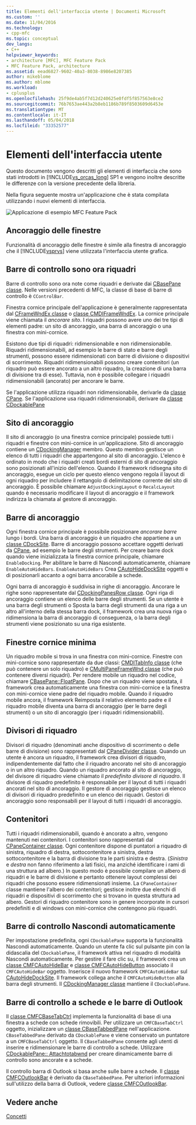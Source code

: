 ```yaml
---
title: Elementi dell'interfaccia utente | Documenti Microsoft
ms.custom: ''
ms.date: 11/04/2016
ms.technology:
- cpp-mfc
ms.topic: conceptual
dev_langs:
- C++
helpviewer_keywords:
- architecture [MFC], MFC Feature Pack
- MFC Feature Pack, architecture
ms.assetid: eead6827-9602-40a3-8038-8986e8207385
author: mikeblome
ms.author: mblome
ms.workload:
- cplusplus
ms.openlocfilehash: 25f9de4ab5f7d12d240625e0fdf5f857563e8ce2
ms.sourcegitcommit: 76b7653ae443a2b8eb1186b789f8503609d6453e
ms.translationtype: MT
ms.contentlocale: it-IT
ms.lasthandoff: 05/04/2018
ms.locfileid: "33352577"
---
```

# <a name="interface-elements"></a>Elementi dell'interfaccia utente
Questo documento vengono descritti gli elementi di interfaccia che sono stati introdotti in [!INCLUDE[vs_orcas_long](../atl/reference/includes/vs_orcas_long_md.md)] SP1 e vengono inoltre descritte le differenze con la versione precedente della libreria.  
  
 Nella figura seguente mostra un'applicazione che è stata compilata utilizzando i nuovi elementi di interfaccia.  
  
 ![Applicazione di esempio MFC Feature Pack](../mfc/media/mfc_featurepack.png "mfc_featurepack")  
  
## <a name="window-docking"></a>Ancoraggio delle finestre  
 Funzionalità di ancoraggio delle finestre è simile alla finestra di ancoraggio che il [!INCLUDE[vsprvs](../assembler/masm/includes/vsprvs_md.md)] viene utilizzata l'interfaccia utente grafica.  
  
## <a name="control-bars-are-now-panes"></a>Barre di controllo sono ora riquadri  
 Barre di controllo sono ora note come riquadri e derivate dai [CBasePane classe](../mfc/reference/cbasepane-class.md). Nelle versioni precedenti di MFC, la classe di base di barre di controllo è `CControlBar`.  
  
 Finestra cornice principale dell'applicazione è generalmente rappresentata dal [CFrameWndEx classe](../mfc/reference/cframewndex-class.md) o [classe CMDIFrameWndEx](../mfc/reference/cmdiframewndex-class.md). La cornice principale viene chiamata il *ancorare sito*. I riquadri possono avere uno dei tre tipi di elementi padre: un sito di ancoraggio, una barra di ancoraggio o una finestra con mini-cornice.  
  
 Esistono due tipi di riquadri: ridimensionabile e non ridimensionabile. Riquadri ridimensionabili, ad esempio le barre di stato e barre degli strumenti, possono essere ridimensionati con barre di divisione o dispositivi di scorrimento. Riquadri ridimensionabili possono creare contenitori (un riquadro può essere ancorato a un altro riquadro, la creazione di una barra di divisione tra di esse). Tuttavia, non è possibile collegare i riquadri ridimensionabili (ancorato) per ancorare le barre.  
  
 Se l'applicazione utilizza riquadri non ridimensionabile, derivarle da [classe CPane](../mfc/reference/cpane-class.md).  Se l'applicazione usa riquadri ridimensionabili, derivare da [classe CDockablePane](../mfc/reference/cdockablepane-class.md)  
  
## <a name="dock-site"></a>Sito di ancoraggio  
 Il sito di ancoraggio (o una finestra cornice principale) possiede tutti i riquadri e finestre con mini-cornice in un'applicazione. Sito di ancoraggio contiene un [CDockingManager](../mfc/reference/cdockingmanager-class.md) membro. Questo membro gestisce un elenco di tutti i riquadri che appartengono al sito di ancoraggio. L'elenco è ordinato in modo che i riquadri creati bordi esterni di sito di ancoraggio sono posizionati all'inizio dell'elenco. Quando il framework ridisegna sito di ancoraggio, esegue un ciclo per questo elenco vengono regola il layout di ogni riquadro per includere il rettangolo di delimitazione corrente del sito di ancoraggio. È possibile chiamare `AdjustDockingLayout` o `RecalcLayout` quando è necessario modificare il layout di ancoraggio e il framework indirizza la chiamata al gestore di ancoraggio.  
  
## <a name="dock-bars"></a>Barre di ancoraggio  
 Ogni finestra cornice principale è possibile posizionare *ancorare barre* lungo i bordi. Una barra di ancoraggio è un riquadro che appartiene a un [classe CDockSite](../mfc/reference/cdocksite-class.md). Barre di ancoraggio possono accettare oggetti derivati da [CPane](../mfc/reference/cpane-class.md), ad esempio le barre degli strumenti. Per creare barre dock quando viene inizializzata la finestra cornice principale, chiamare `EnableDocking`. Per abilitare le barre di Nascondi automaticamente, chiamare `EnableAutoHideBars`. `EnableAutoHideBars` Crea [CAutoHideDockSite](../mfc/reference/cautohidedocksite-class.md) oggetti e di posizionarli accanto a ogni barra ancorabile a schede.  
  
 Ogni barra di ancoraggio è suddivisa in righe di ancoraggio. Ancorare le righe sono rappresentate dal [CDockingPanesRow classe](../mfc/reference/cdockingpanesrow-class.md). Ogni riga di ancoraggio contiene un elenco delle barre degli strumenti. Se un utente è una barra degli strumenti o Sposta la barra degli strumenti da una riga a un altro all'interno della stessa barra dock, il framework crea una nuova riga o ridimensiona la barra di ancoraggio di conseguenza, o la barra degli strumenti viene posizionato su una riga esistente.  
  
## <a name="mini-frame-windows"></a>Finestre cornice minima  
 Un riquadro mobile si trova in una finestra con mini-cornice. Finestre con mini-cornice sono rappresentate da due classi: [CMDITabInfo classe](../mfc/reference/cmditabinfo-class.md) (che può contenere un solo riquadro) e [CMultiPaneFrameWnd classe](../mfc/reference/cmultipaneframewnd-class.md) (che può contenere diversi riquadri). Per rendere mobile un riquadro nel codice, chiamare [CBasePane::FloatPane](../mfc/reference/cbasepane-class.md#floatpane). Dopo che un riquadro viene spostata, il framework crea automaticamente una finestra con mini-cornice e la finestra con mini-cornice viene padre del riquadro mobile. Quando il riquadro mobile ancora, il framework Reimposta il relativo elemento padre e il riquadro mobile diventa una barra di ancoraggio (per le barre degli strumenti) o un sito di ancoraggio (per i riquadri ridimensionabili).  
  
## <a name="pane-dividers"></a>Divisori di riquadro  
 Divisori di riquadro (denominati anche dispositivo di scorrimento o delle barre di divisione) sono rappresentati dal [CPaneDivider classe](../mfc/reference/cpanedivider-class.md). Quando un utente è ancora un riquadro, il framework crea divisori di riquadro, indipendentemente dal fatto che il riquadro ancorato nel sito di ancoraggio o in un altro riquadro. Quando un riquadro ancorato al sito di ancoraggio, del divisore di riquadro viene chiamato il *predefinito divisore di riquadro*. Il divisore di riquadro predefinito è responsabile per il layout di tutti i riquadri ancorati nel sito di ancoraggio. Il gestore di ancoraggio gestisce un elenco di divisori di riquadro predefinito e un elenco dei riquadri. Gestori di ancoraggio sono responsabili per il layout di tutti i riquadri di ancoraggio.  
  
## <a name="containers"></a>Contenitori  
 Tutti i riquadri ridimensionabili, quando è ancorato a altro, vengono mantenuti nei contenitori. I contenitori sono rappresentati dal [CPaneContainer classe](../mfc/reference/cpanecontainer-class.md). Ogni contenitore dispone di puntatori a riquadro di sinistra, riquadro di destra, sottocontenitore a sinistra, destra sottocontenitore e la barra di divisione tra le parti sinistra e destra. (*Sinistra* e *destra* non fanno riferimento a lati fisici, ma anziché identificare i rami di una struttura ad albero.) In questo modo è possibile compilare un albero di riquadri e le barre di divisione e pertanto ottenere layout complessi dei riquadri che possono essere ridimensionati insieme. La `CPaneContainer` classe mantiene l'albero dei contenitori; gestisce inoltre due elenchi di riquadri e dispositivi di scorrimento che si trovano in questa struttura ad albero. Gestori di riquadro contenitore sono in genere incorporate in cursori predefiniti e di windows con mini-cornice che contengono più riquadri.  
  
## <a name="auto-hide-control-bars"></a>Barre di controllo Nascondi automaticamente  
 Per impostazione predefinita, ogni `CDockablePane` supporta la funzionalità Nascondi automaticamente. Quando un utente fa clic sul pulsante pin con la didascalia del `CDockablePane`, il framework attiva nel riquadro di modalità Nascondi automaticamente. Per gestire il fare clic su, il framework crea un [classe CMFCAutoHideBar](../mfc/reference/cmfcautohidebar-class.md) e [classe CMFCAutoHideButton](../mfc/reference/cmfcautohidebutton-class.md) associato il `CMFCAutoHideBar` oggetto. Inserisce il nuovo framework `CMFCAutoHideBar` sul [CAutoHideDockSite](../mfc/reference/cautohidedocksite-class.md). Il framework collega anche il `CMFCAutoHideButton` alla barra degli strumenti. Il [CDockingManager classe](../mfc/reference/cdockingmanager-class.md) mantiene il `CDockablePane`.  
  
## <a name="tabbed-control-bars-and-outlook-bars"></a>Barre di controllo a schede e le barre di Outlook  
 Il [classe CMFCBaseTabCtrl](../mfc/reference/cmfcbasetabctrl-class.md) implementa la funzionalità di base di una finestra a schede con schede rimovibili. Per utilizzare un `CMFCBaseTabCtrl` oggetto, inizializzare un [classe CBaseTabbedPane](../mfc/reference/cbasetabbedpane-class.md) nell'applicazione. `CBaseTabbedPane` derivato da `CDockablePane` e viene conservato un puntatore a un `CMFCBaseTabCtrl` oggetto. Il `CBaseTabbedPane` consente agli utenti di inserire e ridimensionare le barre di controllo a schede. Utilizzare [CDockablePane:: Attachtotabwnd](../mfc/reference/cdockablepane-class.md#attachtotabwnd) per creare dinamicamente barre di controllo sono ancorate e a schede.  
  
 Il controllo barra di Outlook si basa anche sulle barre a schede. Il [classe CMFCOutlookBar](../mfc/reference/cmfcoutlookbar-class.md) è derivato da `CBaseTabbedPane`. Per ulteriori informazioni sull'utilizzo della barra di Outlook, vedere [classe CMFCOutlookBar](../mfc/reference/cmfcoutlookbar-class.md).  
  
## <a name="see-also"></a>Vedere anche  
 [Concetti](../mfc/mfc-concepts.md)

